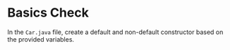 # Basics Check

In the `Car.java` file, create a default and non-default constructor based on the provided variables.